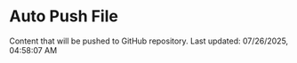 # Auto Push File

Content that will be pushed to GitHub repository.
Last updated: 07/26/2025, 04:58:07 AM